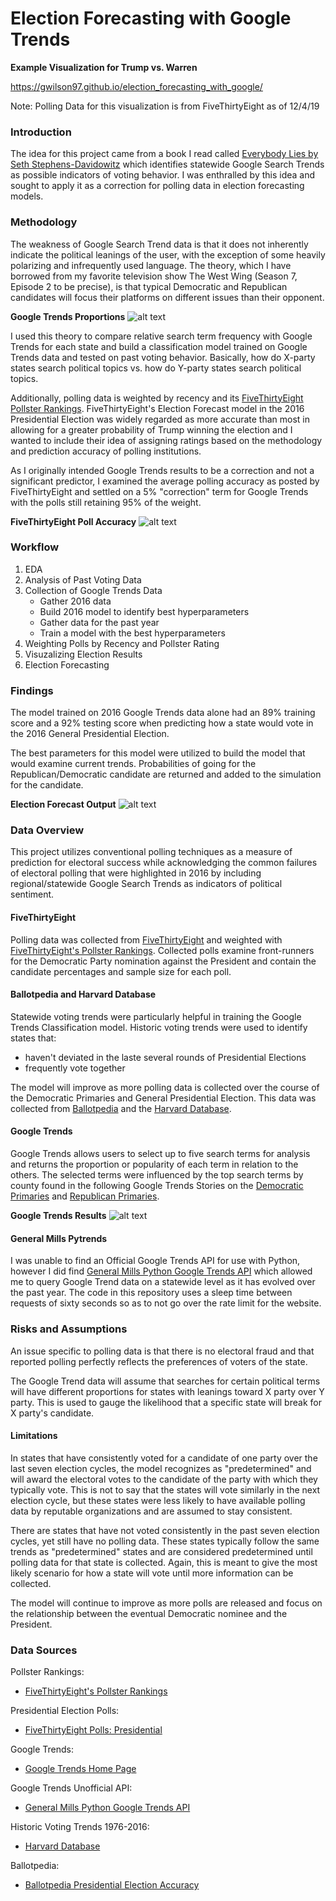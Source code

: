# Election Forecasting with Google Trends


<strong>Example Visualization for Trump vs. Warren</strong>

https://gwilson97.github.io/election_forecasting_with_google/

Note: Polling Data for this visualization is from FiveThirtyEight as of 12/4/19

### Introduction
The idea for this project came from a book I read called [Everybody Lies by Seth Stephens-Davidowitz](http://sethsd.com/everybodylies) which identifies statewide Google Search Trends as possible indicators of voting behavior. I was enthralled by this idea and sought to apply it as a correction for polling data in election forecasting models. 

### Methodology
The weakness of Google Search Trend data is that it does not inherently indicate the political leanings of the user, with the exception of some heavily polarizing and infrequently used language. The theory, which I have borrowed from my favorite television show The West Wing (Season 7, Episode 2 to be precise), is that typical Democratic and Republican candidates will focus their platforms on different issues than their opponent.

<strong>Google Trends Proportions</strong>
![alt text](./images/google_trends_prop.png "Google Trends Proportions")

I used this theory to compare relative search term frequency with Google Trends for each state and build a classification model trained on Google Trends data and tested on past voting behavior. Basically, how do X-party states search political topics vs. how do Y-party states search political topics.

Additionally, polling data is weighted by recency and its [FiveThirtyEight Pollster Rankings](https://projects.fivethirtyeight.com/pollster-ratings/). FiveThirtyEight's Election Forecast model in the 2016 Presidential Election was widely regarded as more accurate than most in allowing for a greater probability of Trump winning the election and I wanted to include their idea of assigning ratings based on the methodology and prediction accuracy of polling institutions.

As I originally intended Google Trends results to be a correction and not a significant predictor, I examined the average polling accuracy as posted by FiveThirtyEight and settled on a 5% "correction" term for Google Trends with the polls still retaining 95% of the weight.

<strong>FiveThirtyEight Poll Accuracy</strong>
![alt text](./images/fivethirtyeight_acc.png "FiveThirtyEight Poll Accuracy")

### Workflow
1. EDA
2. Analysis of Past Voting Data
3. Collection of Google Trends Data
   - Gather 2016 data
   - Build 2016 model to identify best hyperparameters
   - Gather data for the past year
   - Train a model with the best hyperparameters
4. Weighting Polls by Recency and Pollster Rating
5. Visuzalizing Election Results
6. Election Forecasting

### Findings
The model trained on 2016 Google Trends data alone had an 89% training score and a 92% testing score when predicting how a state would vote in the 2016 General Presidential Election. 

The best parameters for this model were utilized to build the model that would examine current trends. Probabilities of going for the Republican/Democratic candidate are returned and added to the simulation for the candidate.

<strong>Election Forecast Output</strong>
![alt text](./images/election_map.png "Election Forecast Output")

### Data Overview

This project utilizes conventional polling techniques as a measure of prediction for electoral success while acknowledging the common failures of electoral polling that were highlighted in 2016 by including regional/statewide Google Search Trends as indicators of political sentiment.

#### FiveThirtyEight
Polling data was collected from [FiveThirtyEight](https://projects.fivethirtyeight.com/polls/) and weighted with [FiveThirtyEight's Pollster Rankings](https://projects.fivethirtyeight.com/pollster-ratings/). Collected polls examine front-runners for the Democratic Party nomination against the President and contain the candidate percentages and sample size for each poll. 

#### Ballotpedia and Harvard Database
Statewide voting trends were particularly helpful in training the Google Trends Classification model. Historic voting trends were used to identify states that:
- haven't deviated in the laste several rounds of Presidential Elections
- frequently vote together

The model will improve as more polling data is collected over the course of the Democratic Primaries and General Presidential Election. This data was collected from [Ballotpedia](https://ballotpedia.org/Presidential_election_accuracy_data) and the [Harvard Database](https://dataverse.harvard.edu/dataset.xhtml?persistentId=doi:10.7910/DVN/42MVDX).

#### Google Trends
Google Trends allows users to select up to five search terms for analysis and returns the proportion or popularity of each term in relation to the others. The selected terms were influenced by the top search terms by county found in the following Google Trends Stories on the [Democratic Primaries](https://trends.google.com/trends/story/US_cu_o_FMW2oBAACFKM_en) and [Republican Primaries](https://trends.google.com/trends/story/US_cu_jDnKdWsBAAAtzM_en).

<strong>Google Trends Results</strong>
![alt text](./images/google_trends.png "Google Trends Results")

#### General Mills Pytrends
I was unable to find an Official Google Trends API for use with Python, however I did find [General Mills Python Google Trends API](https://github.com/GeneralMills/pytrends) which allowed me to query Google Trend data on a statewide level as it has evolved over the past year. The code in this repository uses a sleep time between requests of sixty seconds so as to not go over the rate limit for the website.

### Risks and Assumptions

An issue specific to polling data is that there is no electoral fraud and that reported polling perfectly reflects the preferences of voters of the state.

The Google Trend data will assume that searches for certain political terms will have different proportions for states with leanings toward X party over Y party. This is used to gauge the likelihood that a specific state will break for X party's candidate.

#### Limitations
In states that have consistently voted for a candidate of one party over the last seven election cycles, the model recognizes as "predetermined" and will award the electoral votes to the candidate of the party with which they typically vote. This is not to say that the states will vote similarly in the next election cycle, but these states were less likely to have available polling data by reputable organizations and are assumed to stay consistent.

There are states that have not voted consistently in the past seven election cycles, yet still have no polling data. These states typically follow the same trends as "predetermined" states and are considered predetermined until polling data for that state is collected. Again, this is meant to give the most likely scenario for how a state will vote until more information can be collected.

The model will continue to improve as more polls are released and focus on the relationship between the eventual Democratic nominee and the President.

### Data Sources

Pollster Rankings:
- [FiveThirtyEight's Pollster Rankings](https://projects.fivethirtyeight.com/pollster-ratings/)

Presidential Election Polls:
- [FiveThirtyEight Polls: Presidential](https://projects.fivethirtyeight.com/polls/president-general/)

Google Trends:
- [Google Trends Home Page](https://trends.google.com/trends/?geo=US)

Google Trends Unofficial API:
- [General Mills Python Google Trends API](https://github.com/GeneralMills/pytrends)

Historic Voting Trends 1976-2016:
- [Harvard Database](https://dataverse.harvard.edu/dataset.xhtml?persistentId=doi:10.7910/DVN/42MVDX)

Ballotpedia:
- [Ballotpedia Presidential Election Accuracy](https://ballotpedia.org/Presidential_election_accuracy_data)
